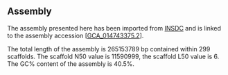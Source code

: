 **Assembly**
--------

The assembly presented here has been imported from [INSDC](http://www.insdc.org) and is linked to the assembly accession [[GCA\_014743375.2](http://www.ebi.ac.uk/ena/data/view/GCA_014743375.2)].

The total length of the assembly is 265153789 bp contained within 299 scaffolds.
The scaffold N50 value is 11590999, the scaffold L50 value is 6.
The GC% content of the assembly is 40.5%.
